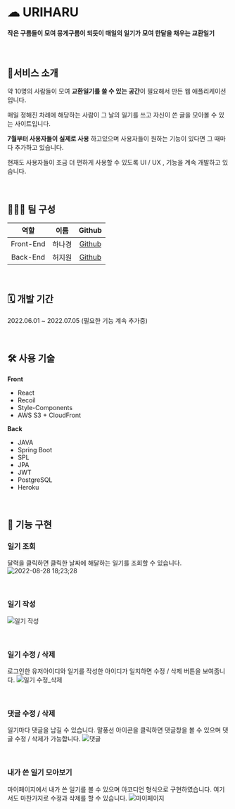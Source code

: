 # ☁ URIHARU

#### 작은 구름들이 모여 뭉게구름이 되듯이 매일의 일기가 모여 한달을 채우는 교환일기

<br>

## 🌟서비스 소개

약 10명의 사람들이 모여 **교환일기를 쓸 수 있는 공간**이 필요해서 만든 웹 애플리케이션입니다.

매일 정해진 차례에 해당하는 사람이 그 날의 일기를 쓰고 자신이 쓴 글을 모아볼 수 있는 사이트입니다.

**7월부터 사용자들이 실제로 사용** 하고있으며 사용자들이 원하는 기능이 있다면 그 때마다 추가하고 있습니다.

현재도 사용자들이 조금 더 편하게 사용할 수 있도록 UI / UX , 기능을 계속 개발하고 있습니다.

<br>

## 🙋🏻‍♀️ 팀 구성

|   역할    |  이름  |                 Github                  |
| :-------: | :----: | :-------------------------------------: |
| Front-End | 하나경 | [Github](https://github.com/NagyeongHa) |
| Back-End  | 허지원 |   [Github](https://github.com/heocat)   |

<br>

## 🗓️ 개발 기간

2022.06.01 ~ 2022.07.05 (필요한 기능 계속 추가중)

<br>

## 🛠️ 사용 기술

**Front**

- React
- Recoil
- Style-Components
- AWS S3 + CloudFront

**Back**

- JAVA
- Spring Boot
- SPL
- JPA
- JWT
- PostgreSQL
- Heroku

<br>

## 📌 기능 구현

### 일기 조회

달력을 클릭하면 클릭한 날짜에 해달하는 일기를 조회할 수 있습니다.
![2022-08-28 18;23;28](https://user-images.githubusercontent.com/90600892/188437983-5f5b2f69-370b-4c20-90e3-cd7f1eeee5f9.gif)

<br>

### 일기 작성

![일기 작성](https://user-images.githubusercontent.com/90600892/188438648-986d52f2-374d-4374-83ee-3e91104ff744.gif)

<br>

### 일기 수정 / 삭제

로그인한 유저아이디와 일기를 작성한 아이디가 일치하면 수정 / 삭제 버튼을 보여줍니다.
![일기 수정_삭제](https://user-images.githubusercontent.com/90600892/188438951-f91f501e-55e4-449e-bfdf-57f8b1230823.gif)

<br>

### 댓글 수정 / 삭제

일기마다 댓글을 남길 수 있습니다. 말풍선 아이콘을 클릭하면 댓글창을 볼 수 있으며 댓글 수정 / 삭제가 가능합니다.
![댓글](https://user-images.githubusercontent.com/90600892/188439267-e55478fc-f418-40ca-a786-964c9ff02997.gif)

<br>

### 내가 쓴 일기 모아보기

마이페이지에서 내가 쓴 일기를 볼 수 있으며 아코디언 형식으로 구현하였습니다.
여기서도 마찬가지로 수정과 삭제를 할 수 있습니다.
![마이페이지](https://user-images.githubusercontent.com/90600892/188439277-1631614a-dcb6-41f7-8708-2dcc91ae408a.gif)

